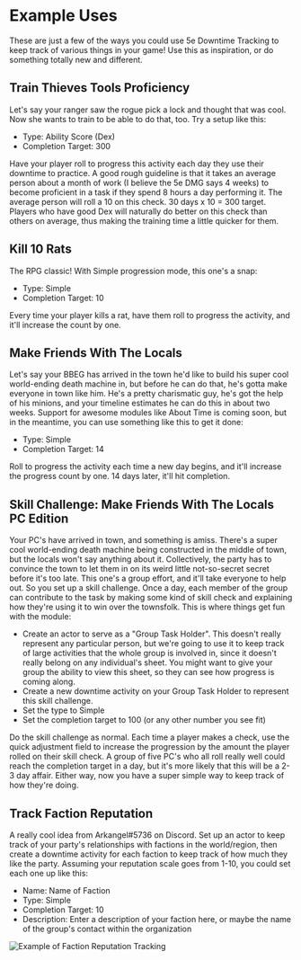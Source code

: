# Example Uses
These are just a few of the ways you could use 5e Downtime Tracking to keep track of various things in your game! Use this as inspiration, or do something totally new and different.

## Train Thieves Tools Proficiency
Let's say your ranger saw the rogue pick a lock and thought that was cool. Now she wants to train to be able to do that, too. Try a setup like this:
- Type: Ability Score (Dex)
- Completion Target: 300

Have your player roll to progress this activity each day they use their downtime to practice. A good rough guideline is that it takes an average person about a month of work (I believe the 5e DMG says 4 weeks) to become proficient in a task if they spend 8 hours a day performing it. The average person will roll a 10 on this check. 30 days x 10 = 300 target. Players who have good Dex will naturally do better on this check than others on average, thus making the training time a little quicker for them.

## Kill 10 Rats
The RPG classic! With Simple progression mode, this one's a snap:
- Type: Simple
- Completion Target: 10

Every time your player kills a rat, have them roll to progress the activity, and it'll increase the count by one.

## Make Friends With The Locals
Let's say your BBEG has arrived in the town he'd like to build his super cool world-ending death machine in, but before he can do that, he's gotta make everyone in town like him. He's a pretty charismatic guy, he's got the help of his minions, and your timeline estimates he can do this in about two weeks. Support for awesome modules like About Time is coming soon, but in the meantime, you can use something like this to get it done:
- Type: Simple
- Completion Target: 14

Roll to progress the activity each time a new day begins, and it'll increase the progress count by one. 14 days later, it'll hit completion.

## Skill Challenge: Make Friends With The Locals PC Edition
Your PC's have arrived in town, and something is amiss. There's a super cool world-ending death machine being constructed in the middle of town, but the locals won't say anything about it. Collectively, the party has to convince the town to let them in on its weird little not-so-secret secret before it's too late. This one's a group effort, and it'll take everyone to help out. So you set up a skill challenge. Once a day, each member of the group can contribute to the task by making some kind of skill check and explaining how they're using it to win over the townsfolk. This is where things get fun with the module:
- Create an actor to serve as a "Group Task Holder". This doesn't really represent any particular person, but we're going to use it to keep track of large activities that the whole group is involved in, since it doesn't really belong on any individual's sheet. You might want to give your group the ability to view this sheet, so they can see how progress is coming along.
- Create a new downtime activity on your Group Task Holder to represent this skill challenge.
- Set the type to Simple
- Set the completion target to 100 (or any other number you see fit)

Do the skill challenge as normal. Each time a player makes a check, use the quick adjustment field to increase the progression by the amount the player rolled on their skill check. A group of five PC's who all roll really well could reach the completion target in a day, but it's more likely that this will be a 2-3 day affair. Either way, now you have a super simple way to keep track of how they're doing.

## Track Faction Reputation
A really cool idea from Arkangel#5736 on Discord. Set up an actor to keep track of your party's relationships with factions in the world/region, then create a downtime activity for each faction to keep track of how much they like the party. Assuming your reputation scale goes from 1-10, you could set each one up like this:
- Name: Name of Faction
- Type: Simple
- Completion Target: 10
- Description: Enter a description of your faction here, or maybe the name of the group's contact within the organization

![Example of Faction Reputation Tracking](https://media.discordapp.net/attachments/513918036919713802/737320248163827712/unknown.png)
